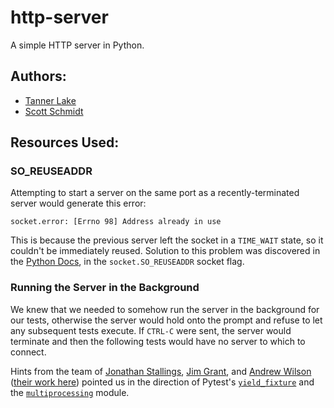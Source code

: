 # http-server

A simple HTTP server in Python.


## Authors:
- [Tanner Lake](http://github.com/tlake)
- [Scott Schmidt](http://github.com/sjschmidt44)


## Resources Used:

### SO_REUSEADDR


Attempting to start a server on the same port as a recently-terminated server
would generate this error:

```socket.error: [Errno 98] Address already in use```

This is because the previous server left the socket in a `TIME_WAIT` state,
so it couldn't be immediately reused. Solution to this problem was discovered
in the [Python Docs](https://docs.python.org/2/library/socket.html), in the
`socket.SO_REUSEADDR` socket flag.


### Running the Server in the Background


We knew that we needed to somehow run the server in the background for our
tests, otherwise the server would hold onto the prompt and refuse to let any
subsequent tests execute. If `CTRL-C` were sent, the server would terminate
and then the following tests would have no server to which to connect.

Hints from the team of
[Jonathan Stallings](https://github.com/jonathanstallings),
[Jim Grant](https://github.com/MigrantJ), and
[Andrew Wilson](https://github.com/wilson0xb4)
([their work here](https://github.com/wilson0xb4/http-server))
pointed us in the direction of Pytest's
[`yield_fixture`](https://pytest.org/latest/yieldfixture.html) and the
[`multiprocessing`](http://pymotw.com/2/multiprocessing/basics.html) module.
